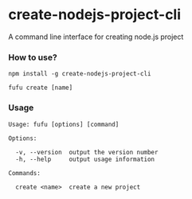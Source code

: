 # create-nodejs-project-cli

A command line interface for creating node.js project



### How to use?

```
npm install -g create-nodejs-project-cli

fufu create [name]
```



### Usage

```
Usage: fufu [options] [command]

Options:

  -v, --version  output the version number
  -h, --help     output usage information

Commands:

  create <name>  create a new project
```

